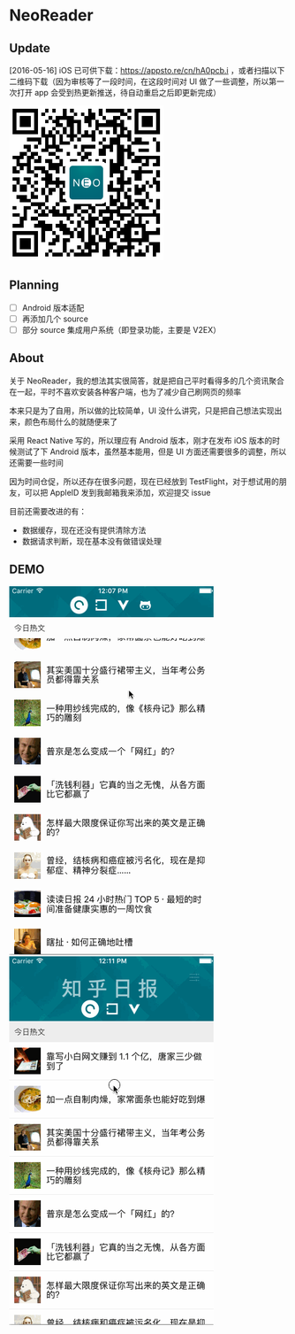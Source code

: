 # NeoReader

## Update

[2016-05-16] iOS 已可供下载：https://appsto.re/cn/hA0pcb.i ，或者扫描以下二维码下载（因为审核等了一段时间，在这段时间对 UI 做了一些调整，所以第一次打开 app 会受到热更新推送，待自动重启之后即更新完成）

![qrcode.png](qrcode.png)

## Planning

- [ ] Android 版本适配  
- [ ] 再添加几个 source  
- [ ] 部分 source 集成用户系统（即登录功能，主要是 V2EX） 

## About

关于 NeoReader，我的想法其实很简答，就是把自己平时看得多的几个资讯聚合在一起，平时不喜欢安装各种客户端，也为了减少自己刷网页的频率

本来只是为了自用，所以做的比较简单，UI 没什么讲究，只是把自己想法实现出来，颜色布局什么的就随便来了

采用 React Native 写的，所以理应有 Android 版本，刚才在发布 iOS 版本的时候测试了下 Android 版本，虽然基本能用，但是 UI 方面还需要很多的调整，所以还需要一些时间

因为时间仓促，所以还存在很多问题，现在已经放到 TestFlight，对于想试用的朋友，可以把 AppleID 发到我邮箱我来添加，欢迎提交 issue

目前还需要改进的有：
* 数据缓存，现在还没有提供清除方法
* 数据请求判断，现在基本没有做错误处理

## DEMO

![reader1.gif](reader1.gif)
![reader2.gif](reader2.gif)
